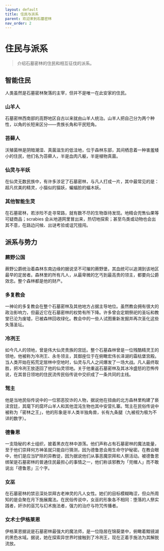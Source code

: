 ```yaml
---
layout: default
title: 住民与派系
parent: 欢迎来到石墓密林
nav_order: 2
---
```


# 住民与派系

> 介绍石墓密林的住民和相互征伐的派系。

## 智能住民

人类虽然是石墓密林聚落的主宰，但并不是唯一在此安家的住民。

### 山羊人

石墓密林西南部的高野地区自古以来就由山羊人统治。山羊人把自己分为两个种性，以角的长短来区分——贵族长角和平民短角。

### 苔藓人

沃殖菌林是阴暗潮湿、真菌滋生的低洼地，位于森林东部，其间栖息着一种害羞矮小的住民，他们名为苔藓人，半是血肉凡躯，半是植物真菌。

### 仙灵与半妖

在仙灵无数民族中，有许多涉足了石墓密林，与凡人打成一片，其中最常见的是：超凡优美的精灵，小猫似的猫妖，蝙蝠脸的蝠木妖。

### 其他智能生灵

在石墓密林，若涉险不走寻常路，就有数不尽的生物亟待发现。地精会兜售仙果等可疑商品；scrabies 会从地道网里冒出来，热切地探索；甚至鸟类或动物也会出其不意，在路边问候、出谜考验或诅咒擅闯。

## 派系与势力

### 蕨野公国

蕨野公爵统治着森林东南边缘的据说坚不可摧的蕨野堡，其血统可以追溯到该地区最早的定居者。森林里的所有凡人，从最卑微的乞丐到最高贵的领主，都要向公爵效忠。整个森林都是他的财产。

### 多复教会

一神论的多复教会在整个石墓密林及其他地方占据主导地位。虽然教会拥有很大的政治影响力，但最近它在石墓密林的权势有所下降。许多曾会定期祭祀的圣坛和教堂已沦为废墟，已被森林回收绿化。教会中的一些人试图重新发掘并再次圣化这些失落圣坛。

### 冷冽王

如今凡人的领地，曾是伟大仙灵贵族的宫廷。整个石墓森林曾是一位残酷精灵王的领地，他被称为冷冽王、永冬领主，其御座位于在俯瞰宏伟长泽湖的霜枯堡宫殿。当人类开始在拓荒定居林中空地时，仙灵与凡人之间爆发了一场大战。凡人最终取胜，把冷冽王放逐回了他的仙灵领地。关于他重返石墓密林及其冰冷盛怒的恐怖传说，在其昔日领地的住民流传民俗传说中交织成了一条共同的主线。

### 驽主

他是当地民俗传说中的一位邪恶狡诈的人物，据说他在扭曲的北方森林里构建了亵渎宫廷，其麾下的腐坏山羊人和其他混沌生物也其中安营扎寨。驽主在民俗传说中被称为「密林之王」，他的形象是半人类半独角兽，长有九条腿（九被视为极为不详的数字）。

### 德鲁恩

一支隐秘的术士组织，披着黑衣在林中游荡。他们声称占有石墓密林的魔法能量，至于他们崇拜何方神圣就只能自行猜测，因为德鲁恩会用生命守护秘密。在教会眼中，他们是应当铲除的异教徒，因为据说他们从事恶魔崇拜和人祭活动。被德鲁恩绑架是石墓密林的普通住民最担心的事情之一，他们称该邪教为「兜帽人」而不敢说出「德鲁恩」三个字。

### 女巫

在石墓密林的禁忌深处崇拜古老神灵的凡人女性。她们的目标模糊晦涩，但众所周知的是会聚在月下施展魔法。在民俗传说中，女巫的形象各不相同：堕落的人祭实践者，奸诈的巫咒与幻术施法者，强力的治疗与符咒传播者。

### 女术士伊格莱恩

伊格莱恩据说是石墓密林最强大的魔法师，是一位隐居在锦葵堡中，俯瞰着黯镜湖的黑色水域。据说，她在探索异世界时接触到了冷冽王，现在正着手施法为其解脱流放。
